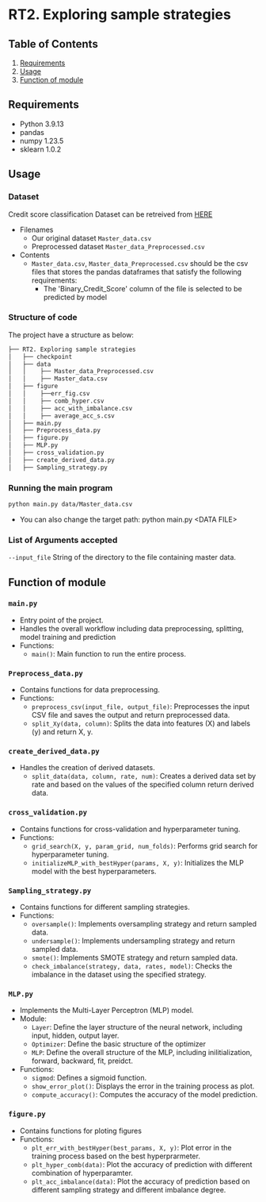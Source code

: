 # RT2. Exploring sample strategies

## Table of Contents
1. [Requirements](#requirements)
2. [Usage](#usage)
3. [Function of module](#function-of-module)


## Requirements
- Python 3.9.13
- pandas
- numpy 1.23.5
- sklearn 1.0.2

## Usage

### Dataset
Credit score classification Dataset can be retreived from [HERE](https://www.kaggle.com/datasets/parisrohan/credit-score-classification)

- Filenames
    - Our original dataset `Master_data.csv`
    - Preprocessed dataset `Master_data_Preprocessed.csv`
- Contents
    - `Master_data.csv`, `Master_data_Preprocessed.csv` should be the csv files that stores the pandas dataframes that satisfy the following requirements:
        - The 'Binary_Credit_Score' column of the file is selected to be predicted by model
        
### Structure of code
The project have a structure as below:

```bash
├── RT2. Exploring sample strategies
│   ├── checkpoint
│   ├── data
│   │    ├── Master_data_Preprocessed.csv
│   │    ├── Master_data.csv
│   ├── figure
│   │    ├──err_fig.csv
│   │    ├── comb_hyper.csv
│   │    ├── acc_with_imbalance.csv
│   │    ├── average_acc_s.csv
│   ├── main.py
│   ├── Preprocess_data.py
│   ├── figure.py
│   ├── MLP.py
│   ├── cross_validation.py
│   ├── create_derived_data.py
│   ├── Sampling_strategy.py
```


### Running the main program
```bash
python main.py data/Master_data.csv
```
- You can also change the target path: python main.py \<DATA FILE>

### List of Arguments accepted
```--input_file``` String of the directory to the file containing master data. <br>

## Function of module
### `main.py`
- Entry point of the project.
- Handles the overall workflow including data preprocessing, splitting, model training and prediction
- Functions:
  - `main()`: Main function to run the entire process.

### `Preprocess_data.py`
- Contains functions for data preprocessing.
- Functions:
  - `preprocess_csv(input_file, output_file)`: Preprocesses the input CSV file and saves the output and return preprocessed data.
  - `split_Xy(data, column)`: Splits the data into features (X) and labels (y) and return X, y.

### `create_derived_data.py`
- Handles the creation of derived datasets.
  - `split_data(data, column, rate, num)`: Creates a derived data set by rate and based on the values of the specified column return derived data.

### `cross_validation.py`
- Contains functions for cross-validation and hyperparameter tuning.
- Functions:
  - `grid_search(X, y, param_grid, num_folds)`: Performs grid search for hyperparameter tuning.
  - `initializeMLP_with_bestHyper(params, X, y)`: Initializes the MLP model with the best hyperparameters.

### `Sampling_strategy.py`
- Contains functions for different sampling strategies.
- Functions:
  - `oversample()`: Implements oversampling strategy and return sampled data.
  - `undersample()`: Implements undersampling strategy and return sampled data.
  - `smote()`: Implements SMOTE strategy and return sampled data.
  - `check_imbalance(strategy, data, rates, model)`: Checks the imbalance in the dataset using the specified strategy.

### `MLP.py`
- Implements the Multi-Layer Perceptron (MLP) model.
- Module:
  - `Layer`: Define the layer structure of the neural network, including input, hidden, output layer.
  - `Optimizer`: Define the basic structure of the optimizer
  - `MLP`: Define the overall structure of the MLP, including inilitialization, forward, backward, fit, preidct.
- Functions:
  - `sigmod`: Defines a sigmoid function.
  - `show_error_plot()`: Displays the error in the training process as plot.
  - `compute_accuracy()`: Computes the accuracy of the model prediction.
  
### `figure.py`
- Contains functions for ploting figures
- Functions:
  - `plt_err_with_bestHyper(best_params, X, y)`: Plot error in the training process based on the best hyperprarmeter.
  - `plt_hyper_comb(data)`: Plot the accuracy of prediction with different combination of hyperparamter.
  - `plt_acc_imbalance(data)`: Plot the accuracy of prediction based on different sampling strategy and different imbalance degree.